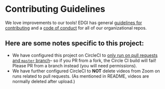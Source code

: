 # Contributing Guidelines

We love improvements to our tools! EDGI has general [guidelines for contributing][edgi-contributing] and a [code of conduct][edgi-conduct] for all of our organizational repos.

## Here are some notes specific to this project:

* We have configured this project on CircleCI to [only run on pull
  requests and `master` branch][pr-config]– so if you PR from a fork, the Circle CI build will fail! Please PR from a branch instead (you will need permissions).
* We have further configured CircleCI to **NOT** delete videos from Zoom on runs related to pull requests. (As mentioned in README, videos are normally deleted after upload.)

<!-- Links -->
[edgi-conduct]: https://github.com/edgi-govdata-archiving/overview/blob/master/CONDUCT.md
[edgi-contributing]: https://github.com/edgi-govdata-archiving/overview/blob/master/CONTRIBUTING.md
[pr-config]: docs/screenshot-circleci-only-prs.png
